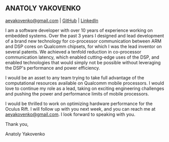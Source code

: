 ANATOLY YAKOVENKO
-----------------

aeyakovenko@gmail.com   |   [GitHub](https://github.com/aeyakovenko)   |   [LinkedIn](https://www.linkedin.com/profile/view?id=312504086)


I am a software developer with over 10 years of experience working on embedded systems. Over the past 3 years I designed and lead development of a brand new technology for co-processor communication between ARM and DSP cores on Qualcomm chipsets, for which I was the lead inventor on several patents.  We achieved a tenfold reduction in co-processor communication latency, which enabled cutting-edge uses of the DSP, and enabled technologies that would simply not be possible without leveraging the DSP's performance and power efficiency.  

I would be an asset to any team trying to take full advantage of the computational resources available on Qualcomm mobile processors. I would love to continue my role as a lead, taking on exciting engineering challenges and pushing the power and performance limits of mobile processors. 

I would be thrilled to work on optimizing hardware performance for the Oculus Rift. I will follow up with you next week, and you can reach me at aeyakovenko@gmail.com. I look forward to speaking with you.

Thank you,

Anatoly Yakovenko
